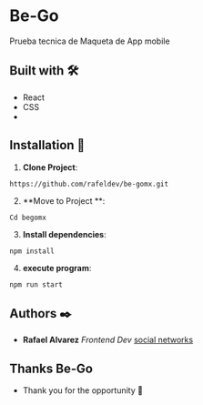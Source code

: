 
# Be-Go

Prueba tecnica de Maqueta de App mobile

## Built with 🛠️

- React
- CSS
- 
## Installation 🔨

1. **Clone Project**: 
```
https://github.com/rafeldev/be-gomx.git
```

2. **Move to Project **: 
```
Cd begomx
```

3. **Install dependencies**: 
```
npm install
```

4. **execute program**: 
```
npm run start
```

## Authors ✒️
- **Rafael Alvarez** _Frontend Dev_ [social networks](https://www.instagram.com/raalvarez_//)


## Thanks Be-Go

- Thank you for the opportunity 🥺
